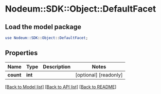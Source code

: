 # Nodeum::SDK::Object::DefaultFacet

## Load the model package
```perl
use Nodeum::SDK::Object::DefaultFacet;
```

## Properties
Name | Type | Description | Notes
------------ | ------------- | ------------- | -------------
**count** | **int** |  | [optional] [readonly] 

[[Back to Model list]](../README.md#documentation-for-models) [[Back to API list]](../README.md#documentation-for-api-endpoints) [[Back to README]](../README.md)


